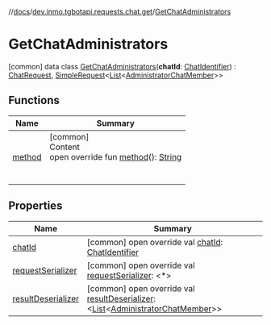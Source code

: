 //[docs](../../../index.md)/[dev.inmo.tgbotapi.requests.chat.get](../index.md)/[GetChatAdministrators](index.md)



# GetChatAdministrators  
 [common] data class [GetChatAdministrators](index.md)(**chatId**: [ChatIdentifier](../../dev.inmo.tgbotapi.types/-chat-identifier/index.md)) : [ChatRequest](../../dev.inmo.tgbotapi.CommonAbstracts.types/-chat-request/index.md), [SimpleRequest](../../dev.inmo.tgbotapi.requests.abstracts/-simple-request/index.md)<[List](https://kotlinlang.org/api/latest/jvm/stdlib/kotlin.collections/-list/index.html)<[AdministratorChatMember](../../dev.inmo.tgbotapi.types.ChatMember.abstracts/-administrator-chat-member/index.md)>>    


## Functions  
  
|  Name |  Summary | 
|---|---|
| <a name="dev.inmo.tgbotapi.requests.chat.get/GetChatAdministrators/method/#/PointingToDeclaration/"></a>[method](method.md)| <a name="dev.inmo.tgbotapi.requests.chat.get/GetChatAdministrators/method/#/PointingToDeclaration/"></a>[common]  <br>Content  <br>open override fun [method](method.md)(): [String](https://kotlinlang.org/api/latest/jvm/stdlib/kotlin/-string/index.html)  <br><br><br>|


## Properties  
  
|  Name |  Summary | 
|---|---|
| <a name="dev.inmo.tgbotapi.requests.chat.get/GetChatAdministrators/chatId/#/PointingToDeclaration/"></a>[chatId](chat-id.md)| <a name="dev.inmo.tgbotapi.requests.chat.get/GetChatAdministrators/chatId/#/PointingToDeclaration/"></a> [common] open override val [chatId](chat-id.md): [ChatIdentifier](../../dev.inmo.tgbotapi.types/-chat-identifier/index.md)   <br>|
| <a name="dev.inmo.tgbotapi.requests.chat.get/GetChatAdministrators/requestSerializer/#/PointingToDeclaration/"></a>[requestSerializer](request-serializer.md)| <a name="dev.inmo.tgbotapi.requests.chat.get/GetChatAdministrators/requestSerializer/#/PointingToDeclaration/"></a> [common] open override val [requestSerializer](request-serializer.md): <*>   <br>|
| <a name="dev.inmo.tgbotapi.requests.chat.get/GetChatAdministrators/resultDeserializer/#/PointingToDeclaration/"></a>[resultDeserializer](result-deserializer.md)| <a name="dev.inmo.tgbotapi.requests.chat.get/GetChatAdministrators/resultDeserializer/#/PointingToDeclaration/"></a> [common] open override val [resultDeserializer](result-deserializer.md): <[List](https://kotlinlang.org/api/latest/jvm/stdlib/kotlin.collections/-list/index.html)<[AdministratorChatMember](../../dev.inmo.tgbotapi.types.ChatMember.abstracts/-administrator-chat-member/index.md)>>   <br>|


